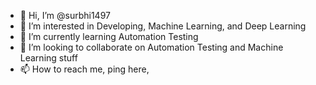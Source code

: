 - 👋 Hi, I’m @surbhi1497
- 👀 I’m interested in Developing, Machine Learning, and Deep Learning
- 🌱 I’m currently learning Automation Testing
- 💞️ I’m looking to collaborate on Automation Testing and Machine Learning stuff
- 📫 How to reach me, ping here,

<!---
surbhi1497/surbhi1497 is a ✨ special ✨ repository because its `README.md` (this file) appears on your GitHub profile.
You can click the Preview link to take a look at your changes.
--->
